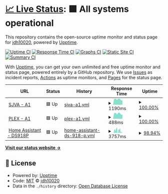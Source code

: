 # [📈 Live Status](https://jdh10020.github.io/upptime): <!--live status--> **🟩 All systems operational**

This repository contains the open-source uptime monitor and status page for [jdh10020](https://jdh10020.github.io/upptime), powered by [Upptime](https://github.com/upptime/upptime).

[![Uptime CI](https://github.com/jdh10020/upptime/workflows/Uptime%20CI/badge.svg)](https://github.com/jdh10020/upptime/actions?query=workflow%3A%22Uptime+CI%22)
[![Response Time CI](https://github.com/jdh10020/upptime/workflows/Response%20Time%20CI/badge.svg)](https://github.com/jdh10020/upptime/actions?query=workflow%3A%22Response+Time+CI%22)
[![Graphs CI](https://github.com/jdh10020/upptime/workflows/Graphs%20CI/badge.svg)](https://github.com/jdh10020/upptime/actions?query=workflow%3A%22Graphs+CI%22)
[![Static Site CI](https://github.com/jdh10020/upptime/workflows/Static%20Site%20CI/badge.svg)](https://github.com/jdh10020/upptime/actions?query=workflow%3A%22Static+Site+CI%22)
[![Summary CI](https://github.com/jdh10020/upptime/workflows/Summary%20CI/badge.svg)](https://github.com/jdh10020/upptime/actions?query=workflow%3A%22Summary+CI%22)

With [Upptime](https://upptime.js.org), you can get your own unlimited and free uptime monitor and status page, powered entirely by a GitHub repository. We use [Issues](https://github.com/jdh10020/upptime/issues) as incident reports, [Actions](https://github.com/jdh10020/upptime/actions) as uptime monitors, and [Pages](https://jdh10020.github.io/upptime) for the status page.

<!--start: status pages-->
<!-- This summary is generated by Upptime (https://github.com/upptime/upptime) -->
<!-- Do not edit this manually, your changes will be overwritten -->
<!-- prettier-ignore -->
| URL | Status | History | Response Time | Uptime |
| --- | ------ | ------- | ------------- | ------ |
| <img alt="" src="https://icons.duckduckgo.com/ip3/146.56.161.24.ico" height="13"> [SJVA - A1](http://146.56.161.24:9999/) | 🟩 Up | [sjva-a1.yml](https://github.com/jdh10020/upptime/commits/HEAD/history/sjva-a1.yml) | <details><summary><img alt="Response time graph" src="./graphs/sjva-a1/response-time-week.png" height="20"> 1190ms</summary><br><a href="https://jdh10020.github.io/upptime/history/sjva-a1"><img alt="Response time 1194" src="https://img.shields.io/endpoint?url=https%3A%2F%2Fraw.githubusercontent.com%2Fjdh10020%2Fupptime%2FHEAD%2Fapi%2Fsjva-a1%2Fresponse-time.json"></a><br><a href="https://jdh10020.github.io/upptime/history/sjva-a1"><img alt="24-hour response time 995" src="https://img.shields.io/endpoint?url=https%3A%2F%2Fraw.githubusercontent.com%2Fjdh10020%2Fupptime%2FHEAD%2Fapi%2Fsjva-a1%2Fresponse-time-day.json"></a><br><a href="https://jdh10020.github.io/upptime/history/sjva-a1"><img alt="7-day response time 1190" src="https://img.shields.io/endpoint?url=https%3A%2F%2Fraw.githubusercontent.com%2Fjdh10020%2Fupptime%2FHEAD%2Fapi%2Fsjva-a1%2Fresponse-time-week.json"></a><br><a href="https://jdh10020.github.io/upptime/history/sjva-a1"><img alt="30-day response time 1212" src="https://img.shields.io/endpoint?url=https%3A%2F%2Fraw.githubusercontent.com%2Fjdh10020%2Fupptime%2FHEAD%2Fapi%2Fsjva-a1%2Fresponse-time-month.json"></a><br><a href="https://jdh10020.github.io/upptime/history/sjva-a1"><img alt="1-year response time 1205" src="https://img.shields.io/endpoint?url=https%3A%2F%2Fraw.githubusercontent.com%2Fjdh10020%2Fupptime%2FHEAD%2Fapi%2Fsjva-a1%2Fresponse-time-year.json"></a></details> | <details><summary><a href="https://jdh10020.github.io/upptime/history/sjva-a1">100.00%</a></summary><a href="https://jdh10020.github.io/upptime/history/sjva-a1"><img alt="All-time uptime 99.95%" src="https://img.shields.io/endpoint?url=https%3A%2F%2Fraw.githubusercontent.com%2Fjdh10020%2Fupptime%2FHEAD%2Fapi%2Fsjva-a1%2Fuptime.json"></a><br><a href="https://jdh10020.github.io/upptime/history/sjva-a1"><img alt="24-hour uptime 100.00%" src="https://img.shields.io/endpoint?url=https%3A%2F%2Fraw.githubusercontent.com%2Fjdh10020%2Fupptime%2FHEAD%2Fapi%2Fsjva-a1%2Fuptime-day.json"></a><br><a href="https://jdh10020.github.io/upptime/history/sjva-a1"><img alt="7-day uptime 100.00%" src="https://img.shields.io/endpoint?url=https%3A%2F%2Fraw.githubusercontent.com%2Fjdh10020%2Fupptime%2FHEAD%2Fapi%2Fsjva-a1%2Fuptime-week.json"></a><br><a href="https://jdh10020.github.io/upptime/history/sjva-a1"><img alt="30-day uptime 100.00%" src="https://img.shields.io/endpoint?url=https%3A%2F%2Fraw.githubusercontent.com%2Fjdh10020%2Fupptime%2FHEAD%2Fapi%2Fsjva-a1%2Fuptime-month.json"></a><br><a href="https://jdh10020.github.io/upptime/history/sjva-a1"><img alt="1-year uptime 99.95%" src="https://img.shields.io/endpoint?url=https%3A%2F%2Fraw.githubusercontent.com%2Fjdh10020%2Fupptime%2FHEAD%2Fapi%2Fsjva-a1%2Fuptime-year.json"></a></details>
| <img alt="" src="https://icons.duckduckgo.com/ip3/146.56.161.24.ico" height="13"> [PLEX - A1](http://146.56.161.24:32400/web) | 🟩 Up | [plex-a1.yml](https://github.com/jdh10020/upptime/commits/HEAD/history/plex-a1.yml) | <details><summary><img alt="Response time graph" src="./graphs/plex-a1/response-time-week.png" height="20"> 488ms</summary><br><a href="https://jdh10020.github.io/upptime/history/plex-a1"><img alt="Response time 488" src="https://img.shields.io/endpoint?url=https%3A%2F%2Fraw.githubusercontent.com%2Fjdh10020%2Fupptime%2FHEAD%2Fapi%2Fplex-a1%2Fresponse-time.json"></a><br><a href="https://jdh10020.github.io/upptime/history/plex-a1"><img alt="24-hour response time 402" src="https://img.shields.io/endpoint?url=https%3A%2F%2Fraw.githubusercontent.com%2Fjdh10020%2Fupptime%2FHEAD%2Fapi%2Fplex-a1%2Fresponse-time-day.json"></a><br><a href="https://jdh10020.github.io/upptime/history/plex-a1"><img alt="7-day response time 488" src="https://img.shields.io/endpoint?url=https%3A%2F%2Fraw.githubusercontent.com%2Fjdh10020%2Fupptime%2FHEAD%2Fapi%2Fplex-a1%2Fresponse-time-week.json"></a><br><a href="https://jdh10020.github.io/upptime/history/plex-a1"><img alt="30-day response time 498" src="https://img.shields.io/endpoint?url=https%3A%2F%2Fraw.githubusercontent.com%2Fjdh10020%2Fupptime%2FHEAD%2Fapi%2Fplex-a1%2Fresponse-time-month.json"></a><br><a href="https://jdh10020.github.io/upptime/history/plex-a1"><img alt="1-year response time 489" src="https://img.shields.io/endpoint?url=https%3A%2F%2Fraw.githubusercontent.com%2Fjdh10020%2Fupptime%2FHEAD%2Fapi%2Fplex-a1%2Fresponse-time-year.json"></a></details> | <details><summary><a href="https://jdh10020.github.io/upptime/history/plex-a1">100.00%</a></summary><a href="https://jdh10020.github.io/upptime/history/plex-a1"><img alt="All-time uptime 99.76%" src="https://img.shields.io/endpoint?url=https%3A%2F%2Fraw.githubusercontent.com%2Fjdh10020%2Fupptime%2FHEAD%2Fapi%2Fplex-a1%2Fuptime.json"></a><br><a href="https://jdh10020.github.io/upptime/history/plex-a1"><img alt="24-hour uptime 100.00%" src="https://img.shields.io/endpoint?url=https%3A%2F%2Fraw.githubusercontent.com%2Fjdh10020%2Fupptime%2FHEAD%2Fapi%2Fplex-a1%2Fuptime-day.json"></a><br><a href="https://jdh10020.github.io/upptime/history/plex-a1"><img alt="7-day uptime 100.00%" src="https://img.shields.io/endpoint?url=https%3A%2F%2Fraw.githubusercontent.com%2Fjdh10020%2Fupptime%2FHEAD%2Fapi%2Fplex-a1%2Fuptime-week.json"></a><br><a href="https://jdh10020.github.io/upptime/history/plex-a1"><img alt="30-day uptime 100.00%" src="https://img.shields.io/endpoint?url=https%3A%2F%2Fraw.githubusercontent.com%2Fjdh10020%2Fupptime%2FHEAD%2Fapi%2Fplex-a1%2Fuptime-month.json"></a><br><a href="https://jdh10020.github.io/upptime/history/plex-a1"><img alt="1-year uptime 99.99%" src="https://img.shields.io/endpoint?url=https%3A%2F%2Fraw.githubusercontent.com%2Fjdh10020%2Fupptime%2FHEAD%2Fapi%2Fplex-a1%2Fuptime-year.json"></a></details>
| <img alt="" src="https://icons.duckduckgo.com/ip3/home.jdh1.duckdns.org.ico" height="13"> [Home Assistant - DS918P](https://home.jdh1.duckdns.org/) | 🟩 Up | [home-assistant-ds-918-p.yml](https://github.com/jdh10020/upptime/commits/HEAD/history/home-assistant-ds-918-p.yml) | <details><summary><img alt="Response time graph" src="./graphs/home-assistant-ds-918-p/response-time-week.png" height="20"> 3757ms</summary><br><a href="https://jdh10020.github.io/upptime/history/home-assistant-ds-918-p"><img alt="Response time 1662" src="https://img.shields.io/endpoint?url=https%3A%2F%2Fraw.githubusercontent.com%2Fjdh10020%2Fupptime%2FHEAD%2Fapi%2Fhome-assistant-ds-918-p%2Fresponse-time.json"></a><br><a href="https://jdh10020.github.io/upptime/history/home-assistant-ds-918-p"><img alt="24-hour response time 621" src="https://img.shields.io/endpoint?url=https%3A%2F%2Fraw.githubusercontent.com%2Fjdh10020%2Fupptime%2FHEAD%2Fapi%2Fhome-assistant-ds-918-p%2Fresponse-time-day.json"></a><br><a href="https://jdh10020.github.io/upptime/history/home-assistant-ds-918-p"><img alt="7-day response time 3757" src="https://img.shields.io/endpoint?url=https%3A%2F%2Fraw.githubusercontent.com%2Fjdh10020%2Fupptime%2FHEAD%2Fapi%2Fhome-assistant-ds-918-p%2Fresponse-time-week.json"></a><br><a href="https://jdh10020.github.io/upptime/history/home-assistant-ds-918-p"><img alt="30-day response time 2430" src="https://img.shields.io/endpoint?url=https%3A%2F%2Fraw.githubusercontent.com%2Fjdh10020%2Fupptime%2FHEAD%2Fapi%2Fhome-assistant-ds-918-p%2Fresponse-time-month.json"></a><br><a href="https://jdh10020.github.io/upptime/history/home-assistant-ds-918-p"><img alt="1-year response time 1721" src="https://img.shields.io/endpoint?url=https%3A%2F%2Fraw.githubusercontent.com%2Fjdh10020%2Fupptime%2FHEAD%2Fapi%2Fhome-assistant-ds-918-p%2Fresponse-time-year.json"></a></details> | <details><summary><a href="https://jdh10020.github.io/upptime/history/home-assistant-ds-918-p">98.94%</a></summary><a href="https://jdh10020.github.io/upptime/history/home-assistant-ds-918-p"><img alt="All-time uptime 99.67%" src="https://img.shields.io/endpoint?url=https%3A%2F%2Fraw.githubusercontent.com%2Fjdh10020%2Fupptime%2FHEAD%2Fapi%2Fhome-assistant-ds-918-p%2Fuptime.json"></a><br><a href="https://jdh10020.github.io/upptime/history/home-assistant-ds-918-p"><img alt="24-hour uptime 99.29%" src="https://img.shields.io/endpoint?url=https%3A%2F%2Fraw.githubusercontent.com%2Fjdh10020%2Fupptime%2FHEAD%2Fapi%2Fhome-assistant-ds-918-p%2Fuptime-day.json"></a><br><a href="https://jdh10020.github.io/upptime/history/home-assistant-ds-918-p"><img alt="7-day uptime 98.94%" src="https://img.shields.io/endpoint?url=https%3A%2F%2Fraw.githubusercontent.com%2Fjdh10020%2Fupptime%2FHEAD%2Fapi%2Fhome-assistant-ds-918-p%2Fuptime-week.json"></a><br><a href="https://jdh10020.github.io/upptime/history/home-assistant-ds-918-p"><img alt="30-day uptime 99.76%" src="https://img.shields.io/endpoint?url=https%3A%2F%2Fraw.githubusercontent.com%2Fjdh10020%2Fupptime%2FHEAD%2Fapi%2Fhome-assistant-ds-918-p%2Fuptime-month.json"></a><br><a href="https://jdh10020.github.io/upptime/history/home-assistant-ds-918-p"><img alt="1-year uptime 99.60%" src="https://img.shields.io/endpoint?url=https%3A%2F%2Fraw.githubusercontent.com%2Fjdh10020%2Fupptime%2FHEAD%2Fapi%2Fhome-assistant-ds-918-p%2Fuptime-year.json"></a></details>

<!--end: status pages-->

[**Visit our status website →**](https://jdh10020.github.io/upptime)

## 📄 License

- Powered by: [Upptime](https://github.com/upptime/upptime)
- Code: [MIT](./LICENSE) © [jdh10020](https://jdh10020.github.io/upptime)
- Data in the `./history` directory: [Open Database License](https://opendatacommons.org/licenses/odbl/1-0/)
